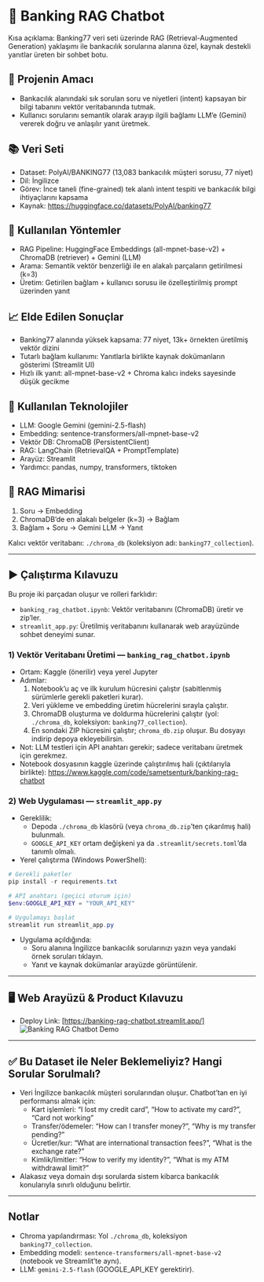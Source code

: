 # 🏦 Banking RAG Chatbot

Kısa açıklama: Banking77 veri seti üzerinde RAG (Retrieval-Augmented Generation) yaklaşımı ile bankacılık sorularına alanına özel, kaynak destekli yanıtlar üreten bir sohbet botu.

## 🎯 Projenin Amacı
- Bankacılık alanındaki sık sorulan soru ve niyetleri (intent) kapsayan bir bilgi tabanını vektör veritabanında tutmak.
- Kullanıcı sorularını semantik olarak arayıp ilgili bağlamı LLM’e (Gemini) vererek doğru ve anlaşılır yanıt üretmek.

## 📚 Veri Seti
- Dataset: PolyAI/BANKING77 (13,083 bankacılık müşteri sorusu, 77 niyet)
- Dil: İngilizce
- Görev: İnce taneli (fine-grained) tek alanlı intent tespiti ve bankacılık bilgi ihtiyaçlarını kapsama
- Kaynak: https://huggingface.co/datasets/PolyAI/banking77


## 🧪 Kullanılan Yöntemler
- RAG Pipeline: HuggingFace Embeddings (all-mpnet-base-v2) + ChromaDB (retriever) + Gemini (LLM)
- Arama: Semantik vektör benzerliği ile en alakalı parçaların getirilmesi (k=3)
- Üretim: Getirilen bağlam + kullanıcı sorusu ile özelleştirilmiş prompt üzerinden yanıt

## 📈 Elde Edilen Sonuçlar
- Banking77 alanında yüksek kapsama: 77 niyet, 13k+ örnekten üretilmiş vektör dizini
- Tutarlı bağlam kullanımı: Yanıtlarla birlikte kaynak dokümanların gösterimi (Streamlit UI)
- Hızlı ilk yanıt: all-mpnet-base-v2 + Chroma kalıcı indeks sayesinde düşük gecikme

## 🧰 Kullanılan Teknolojiler
- LLM: Google Gemini (gemini-2.5-flash)
- Embedding: sentence-transformers/all-mpnet-base-v2
- Vektör DB: ChromaDB (PersistentClient)
- RAG: LangChain (RetrievalQA + PromptTemplate)
- Arayüz: Streamlit
- Yardımcı: pandas, numpy, transformers, tiktoken

## 🧩 RAG Mimarisi
1) Soru → Embedding
2) ChromaDB’de en alakalı belgeler (k=3) → Bağlam
3) Bağlam + Soru → Gemini LLM → Yanıt

Kalıcı vektör veritabanı: `./chroma_db` (koleksiyon adı: `banking77_collection`).

---

## ▶️ Çalıştırma Kılavuzu

Bu proje iki parçadan oluşur ve rolleri farklıdır:
- `banking_rag_chatbot.ipynb`: Vektör veritabanını (ChromaDB) üretir ve zip’ler.
- `streamlit_app.py`: Üretilmiş veritabanını kullanarak web arayüzünde sohbet deneyimi sunar.

### 1) Vektör Veritabanı Üretimi — `banking_rag_chatbot.ipynb`
- Ortam: Kaggle (önerilir) veya yerel Jupyter
- Adımlar:
  1. Notebook’u aç ve ilk kurulum hücresini çalıştır (sabitlenmiş sürümlerle gerekli paketleri kurar).
  2. Veri yükleme ve embedding üretim hücrelerini sırayla çalıştır.
  3. ChromaDB oluşturma ve doldurma hücrelerini çalıştır (yol: `./chroma_db`, koleksiyon: `banking77_collection`).
  4. En sondaki ZIP hücresini çalıştır; `chroma_db.zip` oluşur. Bu dosyayı indirip depoya ekleyebilirsin.
- Not: LLM testleri için API anahtarı gerekir; sadece veritabanı üretmek için gerekmez.
- Notebook dosyasının kaggle üzerinde çalıştırılmış hali (çıktılarıyla birlikte): https://www.kaggle.com/code/sametsenturk/banking-rag-chatbot

### 2) Web Uygulaması — `streamlit_app.py`
- Gereklilik:
  - Depoda `./chroma_db` klasörü (veya `chroma_db.zip`’ten çıkarılmış hali) bulunmalı.
  - `GOOGLE_API_KEY` ortam değişkeni ya da `.streamlit/secrets.toml`’da tanımlı olmalı.
- Yerel çalıştırma (Windows PowerShell):
```powershell
# Gerekli paketler
pip install -r requirements.txt

# API anahtarı (geçici oturum için)
$env:GOOGLE_API_KEY = "YOUR_API_KEY"

# Uygulamayı başlat
streamlit run streamlit_app.py
```
- Uygulama açıldığında:
  - Soru alanına İngilizce bankacılık sorularınızı yazın veya yandaki örnek soruları tıklayın.
  - Yanıt ve kaynak dokümanlar arayüzde görüntülenir.

---

## 🖥️ Web Arayüzü & Product Kılavuzu
- Deploy Link: [https://banking-rag-chatbot.streamlit.app/]
![Banking RAG Chatbot Demo](assets/demo.gif)

---

## ✅ Bu Dataset ile Neler Beklemeliyiz? Hangi Sorular Sorulmalı?
- Veri İngilizce bankacılık müşteri sorularından oluşur. Chatbot’tan en iyi performansı almak için:
  - Kart işlemleri: “I lost my credit card”, “How to activate my card?”, “Card not working”
  - Transfer/ödemeler: “How can I transfer money?”, “Why is my transfer pending?”
  - Ücretler/kur: “What are international transaction fees?”, “What is the exchange rate?”
  - Kimlik/limitler: “How to verify my identity?”, “What is my ATM withdrawal limit?”
- Alakasız veya domain dışı sorularda sistem kibarca bankacılık konularıyla sınırlı olduğunu belirtir.

---

## Notlar
- Chroma yapılandırması: Yol `./chroma_db`, koleksiyon `banking77_collection`.
- Embedding modeli: `sentence-transformers/all-mpnet-base-v2` (notebook ve Streamlit’te aynı).
- LLM: `gemini-2.5-flash` (GOOGLE_API_KEY gerektirir).



